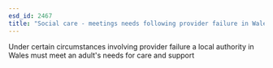 ```yaml
---
esd_id: 2467
title: "Social care - meetings needs following provider failure in Wales"
---
```


Under certain circumstances involving provider failure a local authority in Wales must meet an adult's needs for care and support

